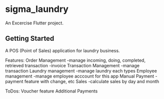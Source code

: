 # sigma_laundry

An Excercise Flutter project.

## Getting Started

A POS (Point of Sales) application for laundry business.

Features:
Order Management
    -manage incoming, doing, completed, retrieved transaction
    -invoice
Transaction Management
    -manage transaction
Laundry management
    -manage laundry each types
Employee management
    -manage employee acccount for this app 
Manual Payment
    -payment feature with change, etc
Sales
    -calculate sales by day and month

ToDos:
Voucher feature
Additional Payments





